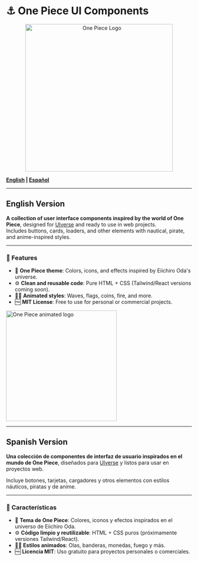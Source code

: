 # ⚓ One Piece UI Components
<div align="center">
  <img src="https://static.wikia.nocookie.net/featteca/images/b/bf/One_Piece_logo_.png/revision/latest/scale-to-width-down/600?cb=20210911025828&path-prefix=es" alt="One Piece Logo" width="400" style="max-width:100%;">
</div>

**[English](#english-version) | [Español](#versión-en-español)**

---
<a id="english-version"></a>
## English Version

**A collection of user interface components inspired by the world of One Piece**, designed for [UIverse](https://uiverse.io) and ready to use in web projects.  
Includes buttons, cards, loaders, and other elements with nautical, pirate, and anime-inspired styles.

---

### 🌟 Features
- 🎨 **One Piece theme**: Colors, icons, and effects inspired by Eiichiro Oda's universe.
- ⚙️ **Clean and reusable code**: Pure HTML + CSS (Tailwind/React versions coming soon).
- 🏴‍☠️ **Animated styles**: Waves, flags, coins, fire, and more.
- 🆓 **MIT License**: Free to use for personal or commercial projects.

<div class="op-animation">
  <img 
    src="https://i.pinimg.com/originals/d5/4f/ee/d54fee7cb314c542dfe75663161c1bb4.gif" 
    alt="One Piece animated logo" 
    width="300"
    style="max-width: 100%; height: auto;"
  >
</div>

---

<a id="versión-en-español"></a>
## Spanish Version

**Una colección de componentes de interfaz de usuario inspirados en el mundo de One Piece**, diseñados para [UIverse](https://uiverse.io) y listos para usar en proyectos web.

Incluye botones, tarjetas, cargadores y otros elementos con estilos náuticos, piratas y de anime.

---

### 🌟 Características
- 🎨 **Tema de One Piece**: Colores, iconos y efectos inspirados en el universo de Eiichiro Oda.
- ⚙️ **Código limpio y reutilizable**: HTML + CSS puros (próximamente versiones Tailwind/React).
- 🏴‍☠️ **Estilos animados**: Olas, banderas, monedas, fuego y más.
- 🆓 **Licencia MIT**: Uso gratuito para proyectos personales o comerciales.
